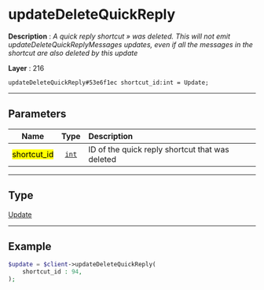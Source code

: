 # updateDeleteQuickReply

**Description** : *A quick reply shortcut &raquo; was deleted\. This will not emit updateDeleteQuickReplyMessages updates, even if all the messages in the shortcut are also deleted by this update*

**Layer** : 216

```tl
updateDeleteQuickReply#53e6f1ec shortcut_id:int = Update;
```

---

## Parameters

| Name | Type | Description |
| :---: | :---: | :--- |
| <mark>shortcut_id</mark> | [`int`](type/int) | ID of the quick reply shortcut that was deleted |

---

## Type

[Update](type/Update)

---

## Example

```php
$update = $client->updateDeleteQuickReply(
	shortcut_id : 94,
);
```